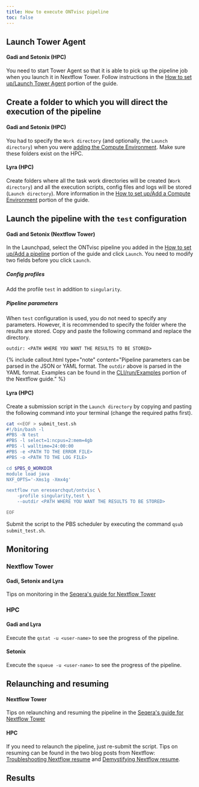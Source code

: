 ```yaml
---
title: How to execute ONTvisc pipeline
toc: false
---
```




## Launch Tower Agent
#### Gadi and Setonix (HPC)
You need to start Tower Agent so that it is able to pick up the pipeline job when you launch it in Nextflow Tower. Follow instructions in the [How to set up/Launch Tower Agent](https://mantczakaus.github.io/ontvisc_guide/how_to_setup#launch-tower-agent) portion of the guide.

## Create a folder to which you will direct the execution of the pipeline
#### Gadi and Setonix (HPC)
You had to specify the `Work directory` (and optionally, the `Launch directory`) when you were [adding the Compute Environment](https://mantczakaus.github.io/ontvisc_guide/how_to_setup#add-a-compute-environment). Make sure these folders exist on the HPC. 
#### Lyra (HPC)
Create folders where all the task work directories will be created (`Work directory`) and all the execution scripts, config files and logs will be stored (`Launch directory`). More information in the [How to set up/Add a Compute Environment](https://mantczakaus.github.io/ontvisc_guide/how_to_setup#add-a-compute-environment) portion of the guide.

## Launch the pipeline with the `test` configuration
#### Gadi and Setonix (Nextflow Tower)
In the Launchpad, select the ONTvisc pipeline you added in the [How to set up/Add a pipeline](https://mantczakaus.github.io/ontvisc_guide/how_to_setup#add-a-pipeline) portion of the guide and click `Launch`. You need to modify two fields before you click `Launch`.
##### Config profiles
Add the profile `test` in addition to `singularity`.
##### Pipeline parameters
When `test` configuration is used, you do not need to specify any parameters. However, it is recommended to specify the folder where the results are stored. Copy and paste the following command and replace the directory.
```
outdir: <PATH WHERE YOU WANT THE RESULTS TO BE STORED>
```
{% include callout.html type="note" content="Pipeline parameters can be parsed in the JSON or YAML format. The `outdir` above is parsed in the YAML format. Examples can be found in the [CLI/run/Examples](https://www.nextflow.io/docs/latest/cli.html#run) portion of the Nextflow guide." %}
#### Lyra (HPC)
Create a submission script in the `Launch directory` by copying and pasting the following command into your terminal (change the required paths first).
```bash
cat <<EOF > submit_test.sh
#!/bin/bash -l
#PBS -N test
#PBS -l select=1:ncpus=2:mem=4gb
#PBS -l walltime=24:00:00
#PBS -e <PATH TO THE ERROR FILE>
#PBS -o <PATH TO THE LOG FILE>

cd $PBS_O_WORKDIR
module load java
NXF_OPTS='-Xms1g -Xmx4g'

nextflow run eresearchqut/ontvisc \
	-profile singularity,test \
	--outdir <PATH WHERE YOU WANT THE RESULTS TO BE STORED>

EOF
```
Submit the script to the PBS scheduler by executing the command `qsub submit_test.sh`.

## Monitoring
### Nextflow Tower
#### Gadi, Setonix and Lyra
Tips on monitoring in the [Seqera's guide for Nextflow Tower](https://help.tower.nf/23.2/monitoring/overview/)
### HPC
#### Gadi and Lyra
Execute the `qstat -u <user-name>` to see the progress of the pipeline.
#### Setonix
Execute the `squeue -u <user-name>` to see the progress of the pipeline.

## Relaunching and resuming
#### Nextflow Tower
Tips on relaunching and resuming the pipeline in the [Seqera's guide for Nextflow Tower](https://help.tower.nf/23.2/launch/launchpad/#relaunch-pipeline-run)
#### HPC
If you need to relaunch the pipeline, just re-submit the script. Tips on resuming can be found in the two blog posts from Nextflow: [Troubleshooting Nextflow resume](https://www.nextflow.io/blog/2019/troubleshooting-nextflow-resume.html) and [Demystifying Nextflow resume](https://www.nextflow.io/blog/2019/demystifying-nextflow-resume.html).

## Results
